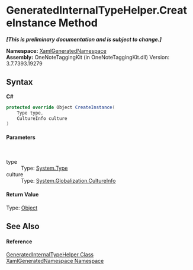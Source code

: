 # GeneratedInternalTypeHelper.CreateInstance Method 
 _**\[This is preliminary documentation and is subject to change.\]**_

**Namespace:**&nbsp;<a href="d56f9899-ea68-441a-14bf-b7e43a3035c7.md">XamlGeneratedNamespace</a><br />**Assembly:**&nbsp;OneNoteTaggingKit (in OneNoteTaggingKit.dll) Version: 3.7.7393.19279

## Syntax

**C#**<br />
``` C#
protected override Object CreateInstance(
	Type type,
	CultureInfo culture
)
```


#### Parameters
&nbsp;<dl><dt>type</dt><dd>Type: <a href="http://msdn2.microsoft.com/en-us/library/42892f65" target="_blank">System.Type</a><br /></dd><dt>culture</dt><dd>Type: <a href="http://msdn2.microsoft.com/en-us/library/kx54z3k7" target="_blank">System.Globalization.CultureInfo</a><br /></dd></dl>

#### Return Value
Type: <a href="http://msdn2.microsoft.com/en-us/library/e5kfa45b" target="_blank">Object</a>

## See Also


#### Reference
<a href="55cad188-76ae-4170-e16c-99dd7b48db5f.md">GeneratedInternalTypeHelper Class</a><br /><a href="d56f9899-ea68-441a-14bf-b7e43a3035c7.md">XamlGeneratedNamespace Namespace</a><br />